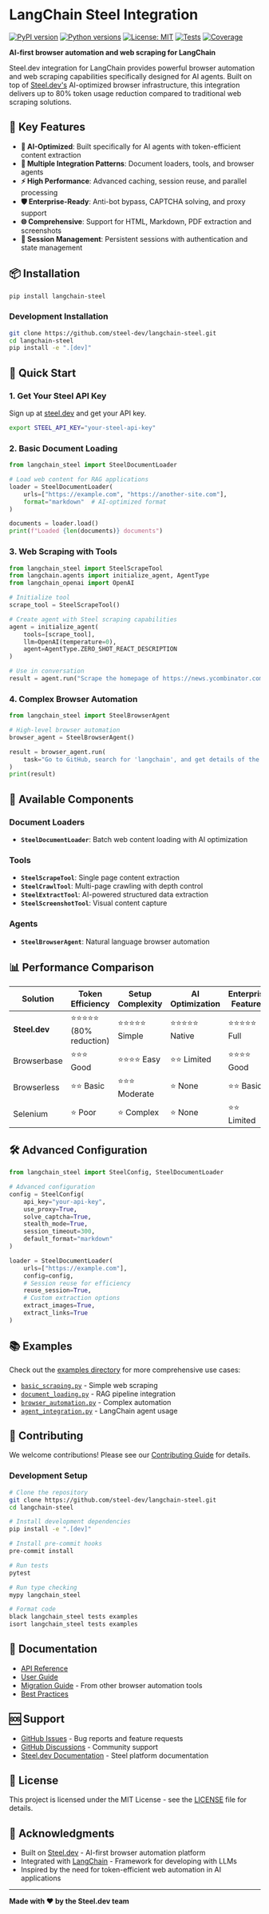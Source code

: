 # LangChain Steel Integration

[![PyPI version](https://badge.fury.io/py/langchain-steel.svg)](https://badge.fury.io/py/langchain-steel)
[![Python versions](https://img.shields.io/pypi/pyversions/langchain-steel.svg)](https://pypi.org/project/langchain-steel/)
[![License: MIT](https://img.shields.io/badge/License-MIT-yellow.svg)](https://opensource.org/licenses/MIT)
[![Tests](https://github.com/steel-dev/langchain-steel/workflows/Tests/badge.svg)](https://github.com/steel-dev/langchain-steel/actions)
[![Coverage](https://codecov.io/gh/steel-dev/langchain-steel/branch/main/graph/badge.svg)](https://codecov.io/gh/steel-dev/langchain-steel)

**AI-first browser automation and web scraping for LangChain**

Steel.dev integration for LangChain provides powerful browser automation and web scraping capabilities specifically designed for AI agents. Built on top of [Steel.dev's](https://steel.dev) AI-optimized browser infrastructure, this integration delivers up to 80% token usage reduction compared to traditional web scraping solutions.

## 🚀 Key Features

- **🤖 AI-Optimized**: Built specifically for AI agents with token-efficient content extraction
- **🔧 Multiple Integration Patterns**: Document loaders, tools, and browser agents
- **⚡ High Performance**: Advanced caching, session reuse, and parallel processing
- **🛡️ Enterprise-Ready**: Anti-bot bypass, CAPTCHA solving, and proxy support
- **🌐 Comprehensive**: Support for HTML, Markdown, PDF extraction and screenshots
- **🔄 Session Management**: Persistent sessions with authentication and state management

## 📦 Installation

```bash
pip install langchain-steel
```

### Development Installation

```bash
git clone https://github.com/steel-dev/langchain-steel.git
cd langchain-steel
pip install -e ".[dev]"
```

## 🔑 Quick Start

### 1. Get Your Steel API Key

Sign up at [steel.dev](https://steel.dev) and get your API key.

```bash
export STEEL_API_KEY="your-steel-api-key"
```

### 2. Basic Document Loading

```python
from langchain_steel import SteelDocumentLoader

# Load web content for RAG applications
loader = SteelDocumentLoader(
    urls=["https://example.com", "https://another-site.com"],
    format="markdown"  # AI-optimized format
)

documents = loader.load()
print(f"Loaded {len(documents)} documents")
```

### 3. Web Scraping with Tools

```python
from langchain_steel import SteelScrapeTool
from langchain.agents import initialize_agent, AgentType
from langchain_openai import OpenAI

# Initialize tool
scrape_tool = SteelScrapeTool()

# Create agent with Steel scraping capabilities  
agent = initialize_agent(
    tools=[scrape_tool],
    llm=OpenAI(temperature=0),
    agent=AgentType.ZERO_SHOT_REACT_DESCRIPTION
)

# Use in conversation
result = agent.run("Scrape the homepage of https://news.ycombinator.com and summarize the top stories")
```

### 4. Complex Browser Automation

```python
from langchain_steel import SteelBrowserAgent

# High-level browser automation
browser_agent = SteelBrowserAgent()

result = browser_agent.run(
    task="Go to GitHub, search for 'langchain', and get details of the top 3 repositories"
)
print(result)
```

## 🔧 Available Components

### Document Loaders

- **`SteelDocumentLoader`**: Batch web content loading with AI optimization

### Tools

- **`SteelScrapeTool`**: Single page content extraction
- **`SteelCrawlTool`**: Multi-page crawling with depth control
- **`SteelExtractTool`**: AI-powered structured data extraction
- **`SteelScreenshotTool`**: Visual content capture

### Agents

- **`SteelBrowserAgent`**: Natural language browser automation

## 📊 Performance Comparison

| Solution | Token Efficiency | Setup Complexity | AI Optimization | Enterprise Features |
|----------|------------------|-------------------|----------------|-------------------|
| **Steel.dev** | ⭐⭐⭐⭐⭐ (80% reduction) | ⭐⭐⭐⭐⭐ Simple | ⭐⭐⭐⭐⭐ Native | ⭐⭐⭐⭐⭐ Full |
| Browserbase | ⭐⭐⭐ Good | ⭐⭐⭐⭐ Easy | ⭐⭐ Limited | ⭐⭐⭐⭐ Good |
| Browserless | ⭐⭐ Basic | ⭐⭐⭐ Moderate | ⭐ None | ⭐⭐ Basic |
| Selenium | ⭐ Poor | ⭐ Complex | ⭐ None | ⭐⭐ Limited |

## 🛠️ Advanced Configuration

```python
from langchain_steel import SteelConfig, SteelDocumentLoader

# Advanced configuration
config = SteelConfig(
    api_key="your-api-key",
    use_proxy=True,
    solve_captcha=True,
    stealth_mode=True,
    session_timeout=300,
    default_format="markdown"
)

loader = SteelDocumentLoader(
    urls=["https://example.com"],
    config=config,
    # Session reuse for efficiency
    reuse_session=True,
    # Custom extraction options
    extract_images=True,
    extract_links=True
)
```

## 📚 Examples

Check out the [examples directory](examples/) for more comprehensive use cases:

- [`basic_scraping.py`](examples/basic_scraping.py) - Simple web scraping
- [`document_loading.py`](examples/document_loading.py) - RAG pipeline integration  
- [`browser_automation.py`](examples/browser_automation.py) - Complex automation
- [`agent_integration.py`](examples/agent_integration.py) - LangChain agent usage

## 🤝 Contributing

We welcome contributions! Please see our [Contributing Guide](CONTRIBUTING.md) for details.

### Development Setup

```bash
# Clone the repository
git clone https://github.com/steel-dev/langchain-steel.git
cd langchain-steel

# Install development dependencies
pip install -e ".[dev]"

# Install pre-commit hooks
pre-commit install

# Run tests
pytest

# Run type checking
mypy langchain_steel

# Format code
black langchain_steel tests examples
isort langchain_steel tests examples
```

## 📖 Documentation

- [API Reference](https://langchain-steel.readthedocs.io)
- [User Guide](docs/user-guide.md)
- [Migration Guide](docs/migration-guide.md) - From other browser automation tools
- [Best Practices](docs/best-practices.md)

## 🆘 Support

- [GitHub Issues](https://github.com/steel-dev/langchain-steel/issues) - Bug reports and feature requests
- [GitHub Discussions](https://github.com/steel-dev/langchain-steel/discussions) - Community support
- [Steel.dev Documentation](https://docs.steel.dev) - Steel platform documentation

## 📄 License

This project is licensed under the MIT License - see the [LICENSE](LICENSE) file for details.

## 🙏 Acknowledgments

- Built on [Steel.dev](https://steel.dev) - AI-first browser automation platform
- Integrated with [LangChain](https://langchain.com) - Framework for developing with LLMs
- Inspired by the need for token-efficient web automation in AI applications

---

**Made with ❤️ by the Steel.dev team**